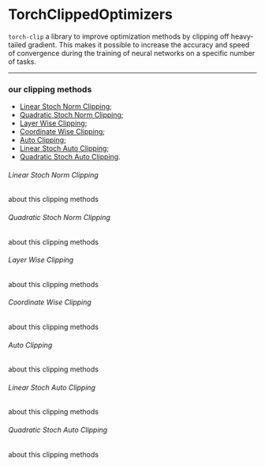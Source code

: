 # TorchClippedOptimizers

`torch-clip` a library to improve optimization methods by clipping off heavy-tailed gradient. This makes it possible to increase the accuracy and speed of convergence during the training of neural networks on a specific number of tasks.


------------
### our clipping methods

+ [Linear Stoch Norm Clipping](#LinearStochNormClip);  
+ [Quadratic Stoch Norm Clipping](#QuadraticStochNormClip);  
+ [Layer Wise Clipping](#LayerWiseClip);  
+ [Coordinate Wise Clipping](#CoordWiseClip);  
+ [Auto Clipping](#AutoClip);  
+ [Linear Stoch Auto Clipping](#LinearStochAutoClip);  
+ [Quadratic Stoch Auto Clipping](#QuadraticStochAutoClip).


###### <a name="LinearStochNormClip"></a>	Linear Stoch Norm Clipping
about this clipping methods  


###### <a name="QuadraticStochNormClip"></a>	Quadratic Stoch Norm Clipping
about this clipping methods  


###### <a name="LayerWiseClip"></a>	Layer Wise Clipping
about this clipping methods  


###### <a name="CoordWiseClip"></a>	Coordinate Wise Clipping
about this clipping methods  


###### <a name="AutoClip"></a>	Auto Clipping
about this clipping methods  


###### <a name="LinearStochAutoClip"></a>	Linear Stoch Auto Clipping
about this clipping methods  


###### <a name="QuadraticStochAutoClip"></a>	Quadratic Stoch Auto Clipping
about this clipping methods  

